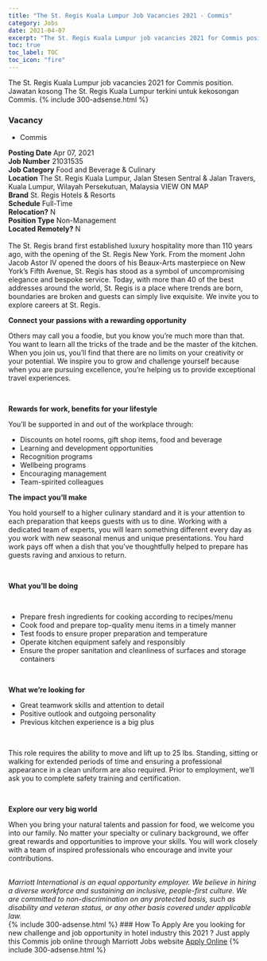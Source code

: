 ```yaml
---
title: "The St. Regis Kuala Lumpur Job Vacancies 2021 - Commis" 
category: Jobs 
date: 2021-04-07 
excerpt: "The St. Regis Kuala Lumpur job vacancies 2021 for Commis position. Jawatan kosong The St. Regis Kuala Lumpur terkini untuk kekosongan Commis." 
toc: true 
toc_label: TOC 
toc_icon: "fire" 
--- 
```


The St. Regis Kuala Lumpur job vacancies 2021 for Commis position. Jawatan kosong The St. Regis Kuala Lumpur terkini untuk kekosongan Commis. 
{% include 300-adsense.html %} 
### Vacancy 
- Commis 
<div><div><b>Posting Date</b> Apr 07, 2021<br><b>Job Number</b> 21031535<br><b>Job Category</b> Food and Beverage &amp; Culinary<br><b>Location</b> The St. Regis Kuala Lumpur, Jalan Stesen Sentral &amp; Jalan Travers, Kuala Lumpur, Wilayah Persekutuan, Malaysia VIEW ON MAP<br><b>Brand</b> St. Regis Hotels &amp; Resorts<br><b>Schedule</b> Full-Time<br><b>Relocation?</b> N<br><b>Position Type</b> Non-Management<br><b>Located Remotely?</b> N<br><br>The St. Regis brand first established luxury hospitality more than 110 years ago, with the opening of the St. Regis New York. From the moment John Jacob Astor IV opened the doors of his Beaux-Arts masterpiece on New York&#8217;s Fifth Avenue, St. Regis has stood as a symbol of uncompromising elegance and bespoke service. Today, with more than 40 of the best addresses around the world, St. Regis is a place where trends are born, boundaries are broken and guests can simply live exquisite. We invite you to explore careers at St. Regis.<br></div><div> <p><strong>Connect your passions with a rewarding opportunity</strong></p> <p>Others may call you a foodie, but you know you&#8217;re much more than that. You want to learn all the tricks of the trade and be the master of the kitchen. When you join us, you&#8217;ll find that there are no limits on your creativity or your potential. We inspire you to grow and challenge yourself because when you are pursuing excellence, you&#8217;re helping us to provide exceptional travel experiences.</p> <p>&#160;</p> <p><strong>Rewards for work, benefits for your lifestyle</strong></p> <p>You&#8217;ll be supported in and out of the workplace through:</p> <ul> <li>Discounts on hotel rooms, gift shop items, food and beverage</li> <li>Learning and development opportunities</li> <li>Recognition programs</li> <li>Wellbeing programs</li> <li>Encouraging management</li> <li>Team-spirited colleagues</li> </ul> <p><strong>The impact you&#8217;ll make&#160;</strong></p> <p>You hold yourself to a higher culinary standard and it is your attention to each preparation that keeps guests with us to dine. Working with a dedicated team of experts, you will learn something different every day as you work with new seasonal menus and unique presentations. You hard work pays off when a dish that you&#8217;ve thoughtfully helped to prepare has guests raving and anxious to return.</p> <p>&#160;</p> <p><strong>What you&#8217;ll be doing</strong></p> <p>&#160;</p> <ul> <li>Prepare fresh ingredients for cooking according to recipes/menu</li> <li>Cook food and prepare top-quality menu items in a timely manner</li> <li>Test foods to ensure proper preparation and temperature</li> <li>Operate kitchen equipment safely and responsibly</li> <li>Ensure the proper sanitation and cleanliness of surfaces and storage containers</li> </ul> <p>&#160;</p> <p><strong>What we&#8217;re looking for</strong></p> <ul> <li>Great teamwork skills and attention to detail</li> <li>Positive outlook and outgoing personality</li> <li>Previous kitchen experience is a big plus</li> </ul> <p>&#160;</p> <p>This role requires the ability to move and lift up to 25 lbs. Standing, sitting or walking for extended periods of time and ensuring a professional appearance in a clean uniform are also required. Prior to employment, we&#8217;ll ask you to complete safety training and certification.</p> <p>&#160;</p> <p><strong>Explore our very big world</strong></p> <p>When you bring your natural talents and passion for food, we welcome you into our family. No matter your specialty or culinary background, we offer great rewards and opportunities to improve your skills. You will work closely with a team of inspired professionals who encourage and invite your contributions. &#160;</p> </div> <div> &#160;</div> <em>Marriott International is an equal opportunity employer.&#160;We believe in hiring a diverse workforce and sustaining an inclusive, people-first culture.&#160;We are committed to non-discrimination on&#160;any&#160;protected&#160;basis, such as disability and veteran status, or any other basis covered under applicable law.</em><br></div> 
{% include 300-adsense.html %} 
### How To Apply 
Are you looking for new challenge and job opportunity in hotel industry this 2021 ?
Just apply this Commis job online through Marriott Jobs website 
<a href="https://jobs.marriott.com/marriott/jobs/21031535?lang=en-us" class="btn btn--info" target="_blank" rel="nofollow noopenner">Apply Online</a> 
{% include 300-adsense.html %} 